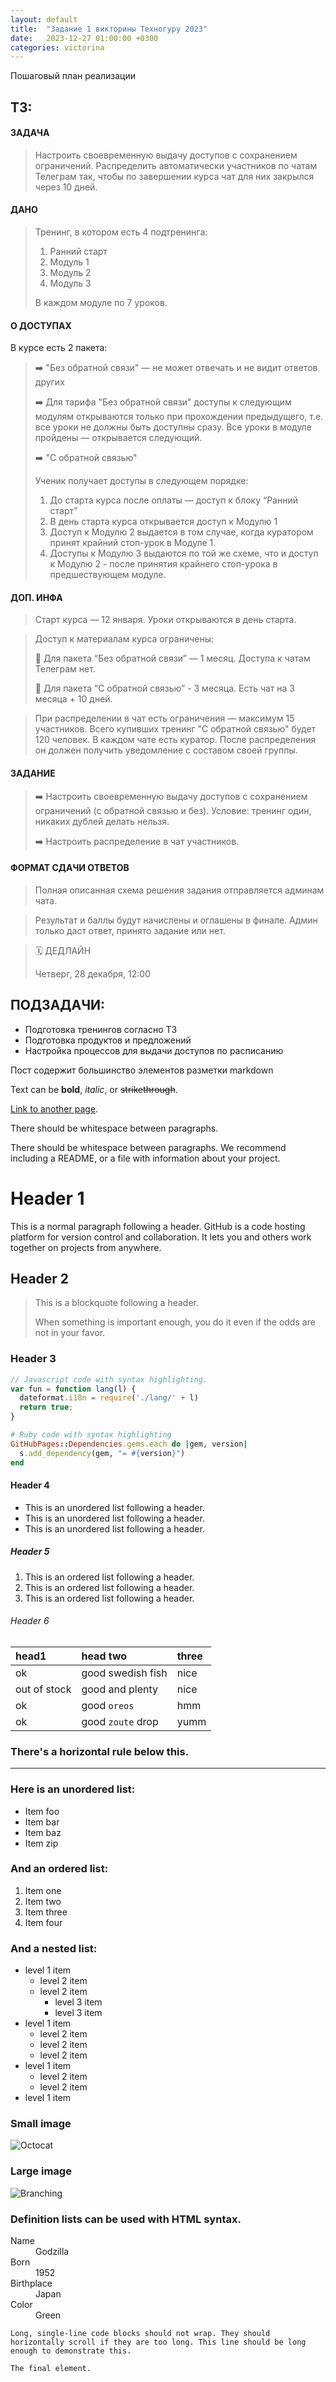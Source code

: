 ```yaml
---
layout: default
title:  "Задание 1 викторины Техногуру 2023"
date:   2023-12-27 01:00:00 +0300
categories: victorina
---
```


Пошаговый план реализации

## ТЗ:

#### ЗАДАЧА
> Настроить своевременную выдачу доступов с сохранением ограничений. Распределить автоматически участников по чатам Телеграм так, чтобы по завершении курса чат для них закрылся через 10 дней.
 
#### ДАНО

> Тренинг, в котором есть 4 подтренинга:
> 1. Ранний старт
> 2. Модуль 1
> 3. Модуль 2
> 4. Модуль 3
>
> В каждом модуле по 7 уроков.
 
#### О ДОСТУПАХ

В курсе есть 2 пакета:

> ➡️ "Без обратной связи" — не может отвечать и не видит ответов других
> 
> ➡️ Для тарифа "Без обратной связи" доступы к следующим модулям открываются только при прохождении предыдущего, т.е. все уроки не должны быть доступны сразу. Все уроки в модуле пройдены — открывается следующий. 
> 
> ➡️ "С обратной связью"
> 
> Ученик получает доступы в следующем порядке:
> 1. До старта курса после оплаты — доступ к блоку “Ранний старт”
> 2. В день старта курса открывается доступ к Модулю 1
> 3. Доступ к Модулю 2 выдается в том случае, когда куратором принят крайний стоп-урок в Модуле 1.
> 4. Доступы к Модулю 3 выдаются по той же схеме, что и доступ к Модулю 2 - после принятия крайнего стоп-урока в предшествующем модуле.

#### ДОП. ИНФА

> Старт курса — 12 января. Уроки открываются в день старта.

> Доступ к материалам курса ограничены: 
>
> 🔵 Для пакета “Без обратной связи” — 1 месяц. Доступа к чатам Телеграм нет.
> 
> 🔵 Для пакета “С обратной связью” - 3 месяца. Есть чат на 3 месяца + 10 дней.

> При распределении в чат есть ограничения — максимум 15 участников. Всего купивших тренинг "С обратной связью" будет 120 человек. В каждом чате есть куратор. После распределения он должен получить уведомление с составом своей группы.
 
#### ЗАДАНИЕ

> ➡️ Настроить своевременную выдачу доступов с сохранением ограничений (с обратной связью и без). Условие: тренинг один, никаких дублей делать нельзя. 
>
> ➡️ Настроить распределение в чат участников.
> 
#### ФОРМАТ СДАЧИ ОТВЕТОВ

> Полная описанная схема решения задания отправляется админам чата.

> Результат и баллы будут начислены и оглашены в финале. Админ только даст ответ, принято задание или нет.
 
> 🗓 ДЕДЛАЙН
>
> Четверг, 28 декабря, 12:00

## ПОДЗАДАЧИ:

*   Подготовка тренингов согласно ТЗ
*   Подготовка продуктов и предложений
*   Настройка процессов для выдачи доступов по расписанию







Пост содержит большинство элементов разметки markdown


Text can be **bold**, _italic_, or ~~strikethrough~~.

[Link to another page](./another-page.html).

There should be whitespace between paragraphs.

There should be whitespace between paragraphs. We recommend including a README, or a file with information about your project.

# Header 1

This is a normal paragraph following a header. GitHub is a code hosting platform for version control and collaboration. It lets you and others work together on projects from anywhere.

## Header 2

> This is a blockquote following a header.
>
> When something is important enough, you do it even if the odds are not in your favor.

### Header 3

```js
// Javascript code with syntax highlighting.
var fun = function lang(l) {
  dateformat.i18n = require('./lang/' + l)
  return true;
}
```

```ruby
# Ruby code with syntax highlighting
GitHubPages::Dependencies.gems.each do |gem, version|
  s.add_dependency(gem, "= #{version}")
end
```

#### Header 4

*   This is an unordered list following a header.
*   This is an unordered list following a header.
*   This is an unordered list following a header.

##### Header 5

1.  This is an ordered list following a header.
2.  This is an ordered list following a header.
3.  This is an ordered list following a header.

###### Header 6

| head1        | head two          | three |
|:-------------|:------------------|:------|
| ok           | good swedish fish | nice  |
| out of stock | good and plenty   | nice  |
| ok           | good `oreos`      | hmm   |
| ok           | good `zoute` drop | yumm  |

### There's a horizontal rule below this.

* * *

### Here is an unordered list:

*   Item foo
*   Item bar
*   Item baz
*   Item zip

### And an ordered list:

1.  Item one
1.  Item two
1.  Item three
1.  Item four

### And a nested list:

- level 1 item
  - level 2 item
  - level 2 item
    - level 3 item
    - level 3 item
- level 1 item
  - level 2 item
  - level 2 item
  - level 2 item
- level 1 item
  - level 2 item
  - level 2 item
- level 1 item

### Small image

![Octocat](https://github.githubassets.com/images/icons/emoji/octocat.png)

### Large image

![Branching](https://zamanilka.ru/wp-content/uploads/2019/03/5120x2880-UHD.jpg)


### Definition lists can be used with HTML syntax.

<dl>
<dt>Name</dt>
<dd>Godzilla</dd>
<dt>Born</dt>
<dd>1952</dd>
<dt>Birthplace</dt>
<dd>Japan</dd>
<dt>Color</dt>
<dd>Green</dd>
</dl>

```
Long, single-line code blocks should not wrap. They should horizontally scroll if they are too long. This line should be long enough to demonstrate this.
```

```
The final element.
```
